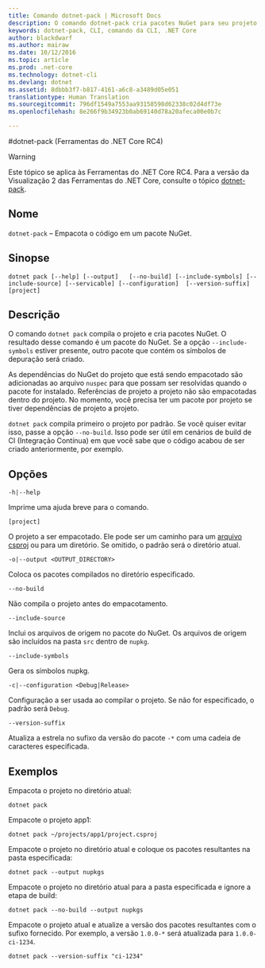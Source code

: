 ```yaml
---
title: Comando dotnet-pack | Microsoft Docs
description: O comando dotnet-pack cria pacotes NuGet para seu projeto .NET Core.
keywords: dotnet-pack, CLI, comando da CLI, .NET Core
author: blackdwarf
ms.author: mairaw
ms.date: 10/12/2016
ms.topic: article
ms.prod: .net-core
ms.technology: dotnet-cli
ms.devlang: dotnet
ms.assetid: 8dbbb3f7-b817-4161-a6c8-a3489d05e051
translationtype: Human Translation
ms.sourcegitcommit: 796df1549a7553aa93158598d62338c02d4df73e
ms.openlocfilehash: 8e266f9b34923b0ab69140d78a20afeca00e0b7c

---
```


#<a name="dotnet-pack-net-core-tools-rc4"></a>dotnet-pack (Ferramentas do .NET Core RC4)

> [!WARNING]
> Este tópico se aplica às Ferramentas do .NET Core RC4. Para a versão da Visualização 2 das Ferramentas do .NET Core, consulte o tópico [dotnet-pack](../../tools/dotnet-pack.md).

## <a name="name"></a>Nome

`dotnet-pack` – Empacota o código em um pacote NuGet.

## <a name="synopsis"></a>Sinopse

`dotnet pack [--help] [--output]  
    [--no-build] [--include-symbols]
    [--include-source] [--servicable]
    [--configuration]  [--version-suffix]
    [project]`  

## <a name="description"></a>Descrição

O comando `dotnet pack` compila o projeto e cria pacotes NuGet. O resultado desse comando é um pacote do NuGet. Se a opção `--include-symbols` estiver presente, outro pacote que contém os símbolos de depuração será criado. 

As dependências do NuGet do projeto que está sendo empacotado são adicionadas ao arquivo `nuspec` para que possam ser resolvidas quando o pacote for instalado. Referências de projeto a projeto não são empacotadas dentro do projeto. No momento, você precisa ter um pacote por projeto se tiver dependências de projeto a projeto.

`dotnet pack` compila primeiro o projeto por padrão. Se você quiser evitar isso, passe a opção `--no-build`. Isso pode ser útil em cenários de build de CI (Integração Contínua) em que você sabe que o código acabou de ser criado anteriormente, por exemplo. 

## <a name="options"></a>Opções

`-h|--help`

Imprime uma ajuda breve para o comando.  

`[project]` 
    
O projeto a ser empacotado. Ele pode ser um caminho para um [arquivo csproj](csproj.md) ou para um diretório. Se omitido, o padrão será o diretório atual. 

`-o|--output <OUTPUT_DIRECTORY>`

Coloca os pacotes compilados no diretório especificado. 

`--no-build`

Não compila o projeto antes do empacotamento. 

`--include-source`

Inclui os arquivos de origem no pacote do NuGet. Os arquivos de origem são incluídos na pasta `src` dentro de `nupkg`. 

`--include-symbols`

Gera os símbolos nupkg. 

`-c|--configuration <Debug|Release>`

Configuração a ser usada ao compilar o projeto. Se não for especificado, o padrão será `Debug`.

`--version-suffix`

Atualiza a estrela no sufixo da versão do pacote `-*` com uma cadeia de caracteres especificada.

## <a name="examples"></a>Exemplos

Empacota o projeto no diretório atual:

`dotnet pack`

Empacote o projeto app1:

`dotnet pack ~/projects/app1/project.csproj`
    
Empacote o projeto no diretório atual e coloque os pacotes resultantes na pasta especificada:

`dotnet pack --output nupkgs`

Empacote o projeto no diretório atual para a pasta especificada e ignore a etapa de build:

`dotnet pack --no-build --output nupkgs`

Empacote o projeto atual e atualize a versão dos pacotes resultantes com o sufixo fornecido. Por exemplo, a versão `1.0.0-*` será atualizada para `1.0.0-ci-1234`.

`dotnet pack --version-suffix "ci-1234"`


<!--HONumber=Feb17_HO2-->


